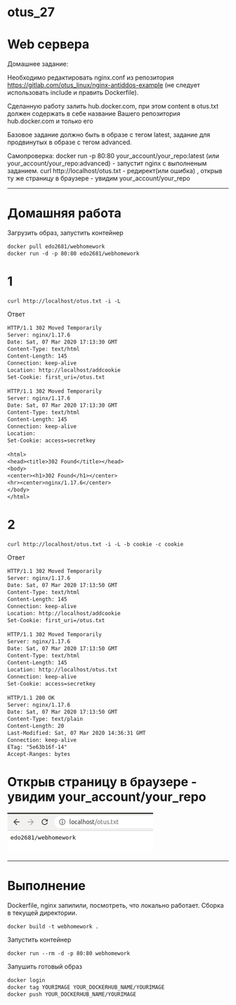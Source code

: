# otus_27
# Web сервера

Домашнее задание:

Необходимо редактировать nginx.conf из репозитория https://gitlab.com/otus_linux/nginx-antiddos-example
(не следует использовать include и править Dockerfile).

Cделанную работу залить hub.docker.com, при этом content в otus.txt должен содержать в себе название Вашего репозитория hub.docker.com и только его

Базовое задание должно быть в образе с тегом latest, задание для продвинутых в образе с тегом advanced.

Самопроверка: docker run -p 80:80 your_account/your_repo:latest (или your_account/your_repo:advanced) - запустит nginx c выполненым заданием. сurl http://localhost/otus.txt - редирект(или ошибка) , открыв ту же страницу в браузере - увидим your_account/your_repo

_________________________________________________________________________________________________________________________

# Домашняя работа

Загрузить образ, запустить контейнер
```
docker pull edo2681/webhomework
docker run -d -p 80:80 edo2681/webhomework
```
# 1
```
curl http://localhost/otus.txt -i -L
```
Ответ
```
HTTP/1.1 302 Moved Temporarily
Server: nginx/1.17.6
Date: Sat, 07 Mar 2020 17:13:30 GMT
Content-Type: text/html
Content-Length: 145
Connection: keep-alive
Location: http://localhost/addcookie
Set-Cookie: first_uri=/otus.txt

HTTP/1.1 302 Moved Temporarily
Server: nginx/1.17.6
Date: Sat, 07 Mar 2020 17:13:30 GMT
Content-Type: text/html
Content-Length: 145
Connection: keep-alive
Location: 
Set-Cookie: access=secretkey

<html>
<head><title>302 Found</title></head>
<body>
<center><h1>302 Found</h1></center>
<hr><center>nginx/1.17.6</center>
</body>
</html>
```
# 2
```
curl http://localhost/otus.txt -i -L -b cookie -c cookie
```
Ответ
```
HTTP/1.1 302 Moved Temporarily
Server: nginx/1.17.6
Date: Sat, 07 Mar 2020 17:13:50 GMT
Content-Type: text/html
Content-Length: 145
Connection: keep-alive
Location: http://localhost/addcookie
Set-Cookie: first_uri=/otus.txt

HTTP/1.1 302 Moved Temporarily
Server: nginx/1.17.6
Date: Sat, 07 Mar 2020 17:13:50 GMT
Content-Type: text/html
Content-Length: 145
Location: http://localhost/otus.txt
Connection: keep-alive
Set-Cookie: access=secretkey

HTTP/1.1 200 OK
Server: nginx/1.17.6
Date: Sat, 07 Mar 2020 17:13:50 GMT
Content-Type: text/plain
Content-Length: 20
Last-Modified: Sat, 07 Mar 2020 14:36:31 GMT
Connection: keep-alive
ETag: "5e63b16f-14"
Accept-Ranges: bytes
```
# Открыв страницу в браузере - увидим your_account/your_repo

![Img_alt](https://github.com/Edo1993/otus_27/blob/master/271.png)

_________________________________________________________________________________________________________________________

# Выполнение

Dockerfile, nginx запилили, посмотреть, что локально работает. Сборка в текущей директории.

```
docker build -t webhomework .
```
Запустить контейнер

```
docker run --rm -d -p 80:80 webhomework
```
Запушить готовый образ
```
docker login
docker tag YOURIMAGE YOUR_DOCKERHUB_NAME/YOURIMAGE
docker push YOUR_DOCKERHUB_NAME/YOURIMAGE
```

